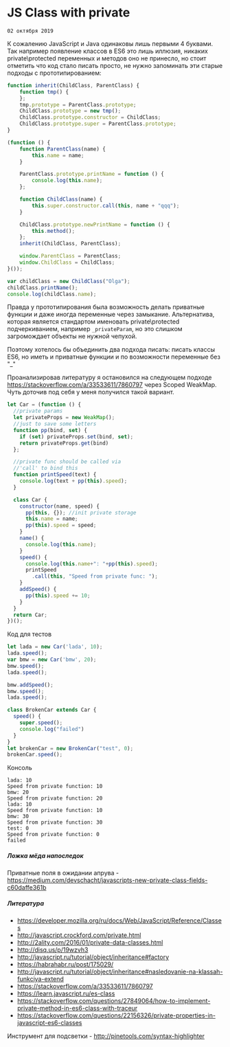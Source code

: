 <!--
{
  "draft": false,
  "tags": ["Программирование"]
}
-->

# JS Class with private

```blogEnginePageDate
02 октября 2019
```

К сожалению JavaScript и Java одинаковы лишь первыми 4 буквами. Так например появление классов в ES6 это лишь иллюзия,
никаких private\protected переменных и методов оно не принесло, но стоит отметить что код стало писать просто, не нужно
запоминать эти старые подходы с прототипированием:

```js
function inherit(ChildClass, ParentClass) {
    function tmp() {
    };
    tmp.prototype = ParentClass.prototype;
    ChildClass.prototype = new tmp();
    ChildClass.prototype.constructor = ChildClass;
    ChildClass.prototype.super = ParentClass.prototype;
}

(function () {
    function ParentClass(name) {
        this.name = name;
    }

    ParentClass.prototype.printName = function () {
        console.log(this.name);
    };

    function ChildClass(name) {
        this.super.constructor.call(this, name + "qqq");
    }

    ChildClass.prototype.newPrintName = function () {
        this.method();
    };
    inherit(ChildClass, ParentClass);

    window.ParentClass = ParentClass;
    window.ChildClass = ChildClass;
}());

var childClass = new ChildClass("Olga");
childClass.printName();
console.log(childClass.name);
```

Правда у прототипирования была возможность делать приватные функции и даже иногда переменные через замыкание.
Альтернатива, которая является стандартом именовать private\protected подчеркиванием, например `_privateParam`, но это
слишком загромождает объекты не нужной чепухой.

Поэтому хотелось бы объединить два подхода писать: писать классы ES6, но иметь и приватные функции и по возможности
переменные без "_"

Проанализировав литературу я остановился на следующем подходе https://stackoverflow.com/a/33533611/7860797 через Scoped
WeakMap. Чуть доточив под себя у меня получился такой вариант.

```js
let Car = (function () {
  //private params
  let privateProps = new WeakMap();
  //just to save some letters
  function pp(bind, set) {
    if (set) privateProps.set(bind, set);
    return privateProps.get(bind)
  };

  //private func should be called via 
  //'call' to bind this
  function printSpeed(text) { 
    console.log(text + pp(this).speed);
  }

  class Car {
    constructor(name, speed) {
      pp(this, {}); //init private storage
      this.name = name;
      pp(this).speed = speed;
    }
    name() {
      console.log(this.name);
    }
    speed() {
      console.log(this.name+": "+pp(this).speed);
      printSpeed
        .call(this, "Speed from private func: ");
    }
    addSpeed() {
      pp(this).speed += 10;
    }
  }
  return Car;
})();
```

Код для тестов

```js
let lada = new Car('lada', 10);
lada.speed();
var bmw = new Car('bmw', 20);
bmw.speed();
lada.speed();

bmw.addSpeed();
bmw.speed();
lada.speed();

class BrokenCar extends Car {
  speed() {
    super.speed();
    console.log("failed")
  }
}
let brokenCar = new BrokenCar("test", 0);
brokenCar.speed();
```

Консоль
```
lada: 10
Speed from private function: 10
bmw: 20
Speed from private function: 20
lada: 10
Speed from private function: 10
bmw: 30
Speed from private function: 30
test: 0
Speed from private function: 0
failed
```

##### Ложка мёда напоследок
Приватные поля в ожидании апрува - https://medium.com/devschacht/javascripts-new-private-class-fields-c60daffe361b

##### Литература
* https://developer.mozilla.org/ru/docs/Web/JavaScript/Reference/Classes
* http://javascript.crockford.com/private.html
* http://2ality.com/2016/01/private-data-classes.html
* http://disq.us/p/19wzvh3
* http://javascript.ru/tutorial/object/inheritance#factory
* https://habrahabr.ru/post/175029/
* http://javascript.ru/tutorial/object/inheritance#nasledovanie-na-klassah-funkciya-extend
* https://stackoverflow.com/a/33533611/7860797
* https://learn.javascript.ru/es-class
* https://stackoverflow.com/questions/27849064/how-to-implement-private-method-in-es6-class-with-traceur
* https://stackoverflow.com/questions/22156326/private-properties-in-javascript-es6-classes

Инструмент для подсветки - http://pinetools.com/syntax-highlighter
